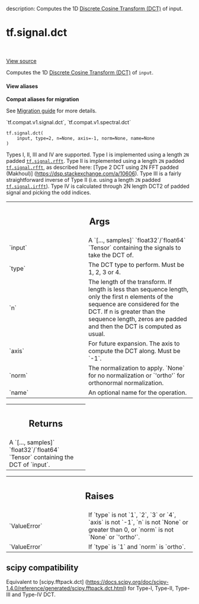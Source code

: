 description: Computes the 1D [Discrete Cosine Transform (DCT)][dct] of input.

<div itemscope itemtype="http://developers.google.com/ReferenceObject">
<meta itemprop="name" content="tf.signal.dct" />
<meta itemprop="path" content="Stable" />
</div>

# tf.signal.dct

<!-- Insert buttons and diff -->

<table class="tfo-notebook-buttons tfo-api nocontent" align="left">

</table>

<a target="_blank" class="external" href="/code/stable/tensorflow/python/ops/signal/dct_ops.py">View source</a>



Computes the 1D [Discrete Cosine Transform (DCT)][dct] of `input`.

<section class="expandable">
  <h4 class="showalways">View aliases</h4>
  <p>
<b>Compat aliases for migration</b>
<p>See
<a href="https://www.tensorflow.org/guide/migrate">Migration guide</a> for
more details.</p>
<p>`tf.compat.v1.signal.dct`, `tf.compat.v1.spectral.dct`</p>
</p>
</section>

<pre class="devsite-click-to-copy prettyprint lang-py tfo-signature-link">
<code>tf.signal.dct(
    input, type=2, n=None, axis=-1, norm=None, name=None
)
</code></pre>



<!-- Placeholder for "Used in" -->

Types I, II, III and IV are supported.
Type I is implemented using a length `2N` padded <a href="../../tf/signal/rfft.md"><code>tf.signal.rfft</code></a>.
Type II is implemented using a length `2N` padded <a href="../../tf/signal/rfft.md"><code>tf.signal.rfft</code></a>, as
 described here: [Type 2 DCT using 2N FFT padded (Makhoul)]
 (https://dsp.stackexchange.com/a/10606).
Type III is a fairly straightforward inverse of Type II
 (i.e. using a length `2N` padded <a href="../../tf/signal/irfft.md"><code>tf.signal.irfft</code></a>).
 Type IV is calculated through 2N length DCT2 of padded signal and
picking the odd indices.



<!-- Tabular view -->
 <table class="responsive fixed orange">
<colgroup><col width="214px"><col></colgroup>
<tr><th colspan="2"><h2 class="add-link">Args</h2></th></tr>

<tr>
<td>
`input`
</td>
<td>
A `[..., samples]` `float32`/`float64` `Tensor` containing the
signals to take the DCT of.
</td>
</tr><tr>
<td>
`type`
</td>
<td>
The DCT type to perform. Must be 1, 2, 3 or 4.
</td>
</tr><tr>
<td>
`n`
</td>
<td>
The length of the transform. If length is less than sequence length,
only the first n elements of the sequence are considered for the DCT.
If n is greater than the sequence length, zeros are padded and then
the DCT is computed as usual.
</td>
</tr><tr>
<td>
`axis`
</td>
<td>
For future expansion. The axis to compute the DCT along. Must be `-1`.
</td>
</tr><tr>
<td>
`norm`
</td>
<td>
The normalization to apply. `None` for no normalization or `'ortho'`
for orthonormal normalization.
</td>
</tr><tr>
<td>
`name`
</td>
<td>
An optional name for the operation.
</td>
</tr>
</table>



<!-- Tabular view -->
 <table class="responsive fixed orange">
<colgroup><col width="214px"><col></colgroup>
<tr><th colspan="2"><h2 class="add-link">Returns</h2></th></tr>
<tr class="alt">
<td colspan="2">
A `[..., samples]` `float32`/`float64` `Tensor` containing the DCT of
`input`.
</td>
</tr>

</table>



<!-- Tabular view -->
 <table class="responsive fixed orange">
<colgroup><col width="214px"><col></colgroup>
<tr><th colspan="2"><h2 class="add-link">Raises</h2></th></tr>

<tr>
<td>
`ValueError`
</td>
<td>
If `type` is not `1`, `2`, `3` or `4`, `axis` is
not `-1`, `n` is not `None` or greater than 0,
or `norm` is not `None` or `'ortho'`.
</td>
</tr><tr>
<td>
`ValueError`
</td>
<td>
If `type` is `1` and `norm` is `ortho`.
</td>
</tr>
</table>


[dct]: https://en.wikipedia.org/wiki/Discrete_cosine_transform

 <section><devsite-expandable expanded>
 <h2 class="showalways">scipy compatibility</h2>

Equivalent to [scipy.fftpack.dct]
 (https://docs.scipy.org/doc/scipy-1.4.0/reference/generated/scipy.fftpack.dct.html)
 for Type-I, Type-II, Type-III and Type-IV DCT.


 </devsite-expandable></section>

